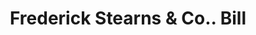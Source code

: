 ---
doi: 10.7916/D8BV8TS1
date_other: unknown
date_other_textual: unknown
form: printed ephemera
genre:
- Invoices
name:
- Frederick Stearns & Co.
object_in_context_url: https://biggert.cul.columbia.edu/items/view/ave_biggert_01876
subject_hierarchical_geographic:
- Detroit, Michigan, United States
- Windsor, Ontario, Canada
- New York, New York, United States
subject_name:
- Frederick Stearns & Co.
title: Frederick Stearns & Co.. Bill
sort_title: Frederick Stearns & Co.. Bill
call_number: ave_biggert_01876
coordinates:
- 42.331388888888895,-83.04583333333333
- 42.28333333333333,-83.0
- 40.71277777777778,-74.00583333333333
pid: ave_biggert_01876
identifiers: ave_biggert_01876
thumbnail: https://derivativo-3.library.columbia.edu/iiif/2/ldpd:490644/full/!256,256/0/native.jpg
permalink: /biggert/ave_biggert_01876/
layout: iiif-image-page
---